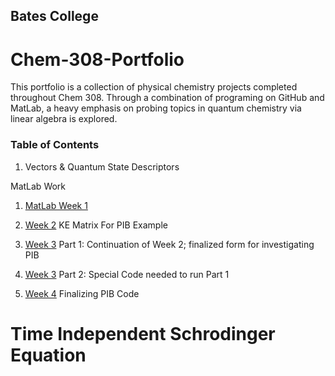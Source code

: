 ## Bates College


# Chem-308-Portfolio
This portfolio is a collection of physical chemistry projects completed throughout Chem 308. Through a combination of programing on GitHub and MatLab, a heavy emphasis on probing topics in quantum chemistry via linear algebra is explored. 

### Table of Contents

1. Vectors & Quantum State Descriptors 

MatLab Work

1. [MatLab Week 1](MatLab-Week-1.md)

1. [Week 2](/MatLab-Week-2.md)
  KE Matrix For PIB Example 

1. [Week 3](/MatLab-Week-3-Pt-1.md) Part 1: Continuation of Week 2; finalized form for investigating PIB
1. [Week 3](/MatLab-Week-3-Pt-II.md) Part 2: Special Code needed to run Part 1
  
1. [Week 4](/MatLab-Week-4.md) Finalizing PIB Code

# Time Independent Schrodinger Equation
